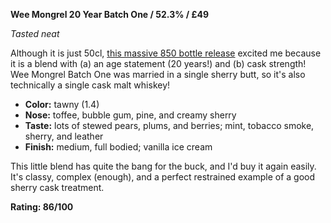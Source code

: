 **Wee Mongrel 20 Year Batch One / 52.3% / £49**

*Tasted neat*

Although it is just 50cl, [this massive 850 bottle release](https://www.whiskybase.com/whiskies/whisky/178747/blended-malt-scotch-whisky-20-year-old-lbds) excited me because it is a blend with (a) an age statement (20 years!) and (b) cask strength!  Wee Mongrel Batch One was married in a single sherry butt, so it's also technically a single cask malt whiskey!

* **Color:** tawny (1.4)
* **Nose:** toffee, bubble gum, pine, and creamy sherry
* **Taste:** lots of stewed pears, plums, and berries; mint, tobacco smoke, sherry, and leather
* **Finish:** medium, full bodied; vanilla ice cream

This little blend has quite the bang for the buck, and I'd buy it again easily.  It's classy, complex (enough), and a perfect restrained example of a good sherry cask treatment.

**Rating: 86/100**